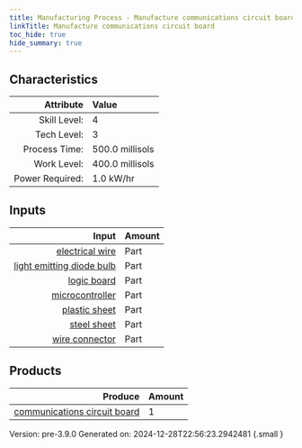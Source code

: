 ```yaml
---
title: Manufacturing Process - Manufacture communications circuit board
linkTitle: Manufacture communications circuit board
toc_hide: true
hide_summary: true
---
```



## Characteristics

| Attribute      | Value |
|--------:|:------|
|Skill Level:|4|
|Tech Level:|3|
|Process Time:|500.0 millisols|
|Work Level:|400.0 millisols|
|Power Required:|1.0 kW/hr|

## Inputs

| Input      | Amount |
|--------:|:------|
|[electrical wire](/docs/definitions/part/electrical-wire)|Part|1|
|[light emitting diode bulb](/docs/definitions/part/light-emitting-diode-bulb)|Part|10|
|[logic board](/docs/definitions/part/logic-board)|Part|2|
|[microcontroller](/docs/definitions/part/microcontroller)|Part|1|
|[plastic sheet](/docs/definitions/part/plastic-sheet)|Part|1|
|[steel sheet](/docs/definitions/part/steel-sheet)|Part|1|
|[wire connector](/docs/definitions/part/wire-connector)|Part|1|

## Products


| Produce      | Amount |
|--------:|:------|
|[communications circuit board](/docs/definitions/part/communications-circuit-board)|1|


Version: pre-3.9.0 Generated on: 2024-12-28T22:56:23.2942481
{.small }

